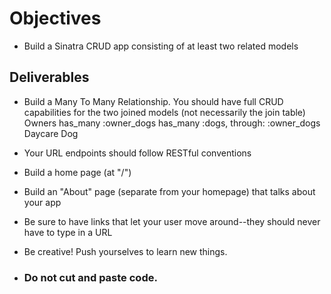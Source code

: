 # Objectives
- Build a Sinatra CRUD app consisting of at least two related models

## Deliverables

- Build a Many To Many Relationship.  You should have full CRUD capabilities for the two joined models (not necessarily the join table)
    Owners
        has_many :owner_dogs
        has_many :dogs, through: :owner_dogs
    Daycare
    Dog
- Your URL endpoints should follow RESTful conventions
- Build a home page (at "/")
- Build an "About" page (separate from your homepage) that talks about your app
- Be sure to have links that let your user move around--they should never have to type in a URL
- Be creative!  Push yourselves to learn new things.

- <h3>Do not cut and paste code.</h3>
